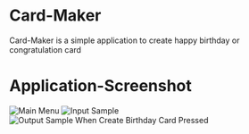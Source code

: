 # Card-Maker
Card-Maker is a simple application to create happy birthday or congratulation card
# Application-Screenshot
![Main Menu](https://user-images.githubusercontent.com/22695430/44317628-7d3e9500-a45c-11e8-8e02-97cdee6701cf.png)
![Input Sample](https://user-images.githubusercontent.com/22695430/44317629-7dd72b80-a45c-11e8-94ba-d2f533ceba3e.png)
![Output Sample When Create Birthday Card Pressed](https://user-images.githubusercontent.com/22695430/44317631-7dd72b80-a45c-11e8-8e73-28cdfea4f786.png)
